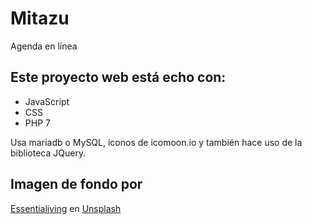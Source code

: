 # Mitazu
Agenda en línea

Este proyecto web está echo con:
-----------------------------------------------------------------------------
 - JavaScript
 - CSS
 - PHP 7

Usa mariadb o MySQL, iconos de icomoon.io y también hace uso de la biblioteca JQuery.

Imagen de fondo por
-----------------------------------------------------------------------------
<a id="un_pic" href="https://unsplash.com/@essentialiving" target="_blank">Essentialiving</a> en <a id="un_pic" href="https://unsplash.com" target="_blank">Unsplash</a>
